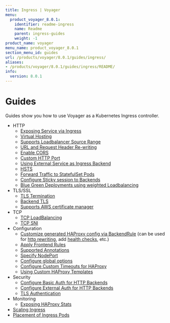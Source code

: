 ```yaml
---
title: Ingress | Voyager
menu:
  product_voyager_8.0.1:
    identifier: readme-ingress
    name: Readme
    parent: ingress-guides
    weight: -1
product_name: voyager
menu_name: product_voyager_8.0.1
section_menu_id: guides
url: /products/voyager/8.0.1/guides/ingress/
aliases:
- /products/voyager/8.0.1/guides/ingress/README/
info:
  version: 8.0.1
---
```


# Guides

Guides show you how to use Voyager as a Kubernetes Ingress controller.

- HTTP
  - [Exposing Service via Ingress](/products/voyager/8.0.1/guides/ingress/http/single-service)
  - [Virtual Hosting](/products/voyager/8.0.1/guides/ingress/http/virtual-hosting)
  - [Supports Loadbalancer Source Range](/products/voyager/8.0.1/guides/ingress/http/source-range)
  - [URL and Request Header Re-writing](/products/voyager/8.0.1/guides/ingress/http/rewrite-rules)
  - [Enable CORS](/products/voyager/8.0.1/guides/ingress/http/cors)
  - [Custom HTTP Port](/products/voyager/8.0.1/guides/ingress/http/custom-http-port)
  - [Using External Service as Ingress Backend](/products/voyager/8.0.1/guides/ingress/http/external-svc)
  - [HSTS](/products/voyager/8.0.1/guides/ingress/http/hsts)
  - [Forward Traffic to StatefulSet Pods](/products/voyager/8.0.1/guides/ingress/http/statefulset-pod)
  - [Configure Sticky session to Backends](/products/voyager/8.0.1/guides/ingress/http/sticky-session)
  - [Blue Green Deployments using weighted Loadbalancing](/products/voyager/8.0.1/guides/ingress/http/blue-green-deployment)
- TLS/SSL
  - [TLS Termination](/products/voyager/8.0.1/guides/ingress/tls/overview)
  - [Backend TLS](/products/voyager/8.0.1/guides/ingress/tls/backend-tls)
  - [Supports AWS certificate manager](/products/voyager/8.0.1/guides/ingress/tls/aws-cert-manager)
- TCP
  - [TCP LoadBalancing](/products/voyager/8.0.1/guides/ingress/tcp/overview)
  - [TCP SNI](/products/voyager/8.0.1/guides/ingress/tcp/tcp-sni)
- Configuration
  - [Customize generated HAProxy config via BackendRule](/products/voyager/8.0.1/guides/ingress/configuration/backend-rule) (can be used for [http rewriting](https://www.haproxy.com/doc/aloha/7.0/haproxy/http_rewriting.html), add [health checks](https://www.haproxy.com/doc/aloha/7.0/haproxy/healthchecks.html), etc.)
  - [Apply Frontend Rules](/products/voyager/8.0.1/guides/ingress/configuration/frontend-rule)
  - [Supported Annotations](/products/voyager/8.0.1/guides/ingress/configuration/annotations)
  - [Specify NodePort](/products/voyager/8.0.1/guides/ingress/configuration/node-port)
  - [Configure global options](/products/voyager/8.0.1/guides/ingress/configuration/default-options)
  - [Configure Custom Timeouts for HAProxy](/products/voyager/8.0.1/guides/ingress/configuration/default-timeouts)
  - [Using Custom HAProxy Templates](/products/voyager/8.0.1/guides/ingress/configuration/custom-templates)
- Security
  - [Configure Basic Auth for HTTP Backends](/products/voyager/8.0.1/guides/ingress/security/basic-auth)
  - [Configure External Auth for HTTP Backends](/products/voyager/8.0.1/guides/ingress/security/oauth)
  - [TLS Authentication](/products/voyager/8.0.1/guides/ingress/security/tls-auth)
- Monitoring
  - [Exposing HAProxy Stats](/products/voyager/8.0.1/guides/ingress/monitoring/haproxy-stats)
- [Scaling Ingress](/products/voyager/8.0.1/guides/ingress/scaling)
- [Placement of Ingress Pods](/products/voyager/8.0.1/guides/ingress/pod-placement)
